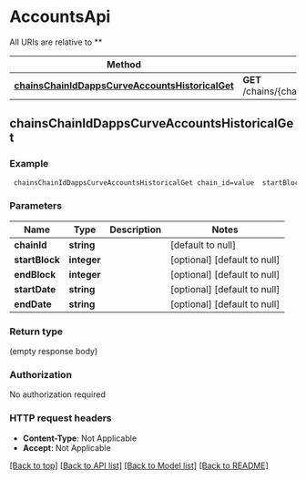 # AccountsApi

All URIs are relative to **

Method | HTTP request | Description
------------- | ------------- | -------------
[**chainsChainIdDappsCurveAccountsHistoricalGet**](AccountsApi.md#chainsChainIdDappsCurveAccountsHistoricalGet) | **GET** /chains/{chain_id}/dapps/curve/accounts/historical | 



## chainsChainIdDappsCurveAccountsHistoricalGet



### Example

```bash
 chainsChainIdDappsCurveAccountsHistoricalGet chain_id=value  startBlock=value  endBlock=value  startDate=value  endDate=value
```

### Parameters


Name | Type | Description  | Notes
------------- | ------------- | ------------- | -------------
 **chainId** | **string** |  | [default to null]
 **startBlock** | **integer** |  | [optional] [default to null]
 **endBlock** | **integer** |  | [optional] [default to null]
 **startDate** | **string** |  | [optional] [default to null]
 **endDate** | **string** |  | [optional] [default to null]

### Return type

(empty response body)

### Authorization

No authorization required

### HTTP request headers

- **Content-Type**: Not Applicable
- **Accept**: Not Applicable

[[Back to top]](#) [[Back to API list]](../README.md#documentation-for-api-endpoints) [[Back to Model list]](../README.md#documentation-for-models) [[Back to README]](../README.md)

